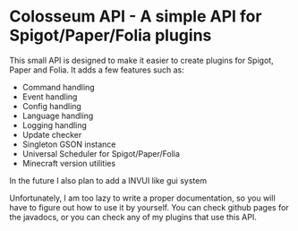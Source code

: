 # Colosseum API - A simple API for Spigot/Paper/Folia plugins

This small API is designed to make it easier to create plugins for Spigot, Paper and Folia.
It adds a few features such as:
- Command handling
- Event handling
- Config handling
- Language handling
- Logging handling
- Update checker
- Singleton GSON instance
- Universal Scheduler for Spigot/Paper/Folia
- Minecraft version utilities

In the future I also plan to add a INVUI like gui system

Unfortunately, I am too lazy to write a proper documentation, so you will have to figure out how to use it by yourself. You can check github pages for the javadocs, or you can check any of my plugins that use this API.
